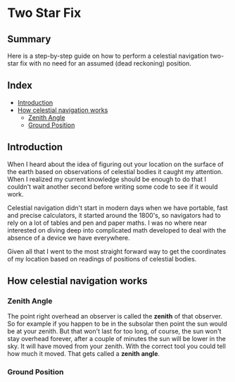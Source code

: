 # Two Star Fix

## Summary

Here is a step-by-step guide on how to perform a celestial navigation two-star fix with no need for an assumed (dead reckoning) position.

## Index

- [Introduction](#introduction)
- [How celestial navigation works](#how-celestial-navigation-works)
    - [Zenith Angle](#zenith-angle)
    - [Ground Position](#ground-position)

## Introduction

When I heard about the idea of figuring out your location on the surface of the earth based on observations of celestial bodies it caught my attention. When I realized my current knowledge should be enough to do that I couldn't wait another second before writing some code to see if it would work.

Celestial navigation didn't start in modern days when we have portable, fast and precise calculators, it started around the 1800's, so navigators had to rely on a lot of tables and pen and paper maths. I was no where near interested on diving deep into complicated math developed to deal with the absence of a device we have everywhere.

Given all that I went to the most straight forward way to get the coordinates of my location based on readings of positions of celestial bodies.

## How celestial navigation works

### Zenith Angle

The point right overhead an observer is called the **zenith** of that observer. So for example if you happen to be in the subsolar then point the sun would be at your zenith. But that won't last for too long, of course, the sun won't stay overhead forever, after a couple of minutes the sun will be lower in the sky. It will have moved from your zenith. With the correct tool you could tell how much it moved. That gets called a **zenith angle**.

### Ground Position

